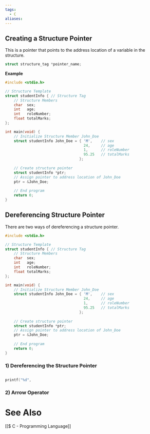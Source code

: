 ```yaml
---
tags:
  - C
aliases:
---
```


## Creating a Structure Pointer
This is a pointer that points to the address location of a variable in the structure.
```c showlinenumbers
struct structure_tag *pointer_name;
```

**Example**
```c showlinenumbers {20-23}
#include <stdio.h>

// Structure Template
struct studentInfo { // Structure Tag
	// Structure Members
	char  sex;
	int   age;
	int   roleNumber;
	float totalMarks;
};

int main(void) {
	// Initialize Structure Member John_Doe
	struct studentInfo John_Doe = { 'M',    // sex
									24,     // age
									1,      // roleNumber
									95.25   // totalMarks
								  };
	
	// Create structure pointer
	struct studentInfo *ptr;
	// Assign pointer to address location of John_Doe
	ptr = &John_Doe;
	
	// End program
	return 0;
}
```

## Dereferencing Structure Pointer
There are two ways of dereferencing a structure pointer.

```c showlinenumbers {20-23}
#include <stdio.h>

// Structure Template
struct studentInfo { // Structure Tag
	// Structure Members
	char  sex;
	int   age;
	int   roleNumber;
	float totalMarks;
};

int main(void) {
	// Initialize Structure Member John_Doe
	struct studentInfo John_Doe = { 'M',    // sex
									24,     // age
									1,      // roleNumber
									95.25   // totalMarks
								  };
	
	// Create structure pointer
	struct studentInfo *ptr;
	// Assign pointer to address location of John_Doe
	ptr = &John_Doe;
	
	// End program
	return 0;
}
```

### 1) Dereferencing the Structure Pointer
```c showlinenumbers

```
```c showlinenumbers
printf("%d", 
```

### 2) Arrow Operator

# See Also
[[$ C - Programming Language]]